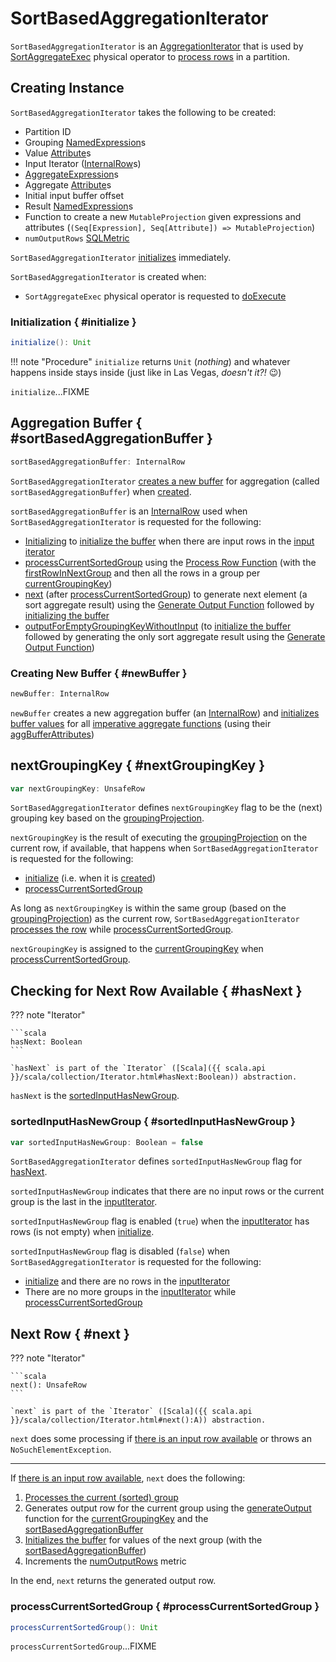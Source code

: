 # SortBasedAggregationIterator

`SortBasedAggregationIterator` is an [AggregationIterator](AggregationIterator.md) that is used by [SortAggregateExec](../physical-operators/SortAggregateExec.md) physical operator to [process rows](#processInputs) in a partition.

## Creating Instance

`SortBasedAggregationIterator` takes the following to be created:

* <span id="partIndex"> Partition ID
* <span id="groupingExpressions"> Grouping [NamedExpression](../expressions/NamedExpression.md)s
* <span id="valueAttributes"> Value [Attribute](../expressions/Attribute.md)s
* <span id="inputIterator"> Input Iterator ([InternalRow](../InternalRow.md)s)
* <span id="aggregateExpressions"> [AggregateExpression](../expressions/AggregateExpression.md)s
* <span id="aggregateAttributes"> Aggregate [Attribute](../expressions/Attribute.md)s
* <span id="initialInputBufferOffset"> Initial input buffer offset
* <span id="resultExpressions"> Result [NamedExpression](../expressions/NamedExpression.md)s
* <span id="newMutableProjection"> Function to create a new `MutableProjection` given expressions and attributes (`(Seq[Expression], Seq[Attribute]) => MutableProjection`)
* <span id="numOutputRows"> `numOutputRows` [SQLMetric](../SQLMetric.md)

`SortBasedAggregationIterator` [initializes](#initialize) immediately.

`SortBasedAggregationIterator` is created when:

* `SortAggregateExec` physical operator is requested to [doExecute](../physical-operators/SortAggregateExec.md#doExecute)

### Initialization { #initialize }

```scala
initialize(): Unit
```

!!! note "Procedure"
    `initialize` returns `Unit` (_nothing_) and whatever happens inside stays inside (just like in Las Vegas, _doesn't it?!_ 😉)

`initialize`...FIXME

## Aggregation Buffer { #sortBasedAggregationBuffer }

```scala
sortBasedAggregationBuffer: InternalRow
```

`SortBasedAggregationIterator` [creates a new buffer](#newBuffer) for aggregation (called `sortBasedAggregationBuffer`) when [created](#creating-instance).

`sortBasedAggregationBuffer` is an [InternalRow](../InternalRow.md) used when `SortBasedAggregationIterator` is requested for the following:

* [Initializing](#initialize) to [initialize the buffer](AggregationIterator.md#initializeBuffer) when there are input rows in the [input iterator](#inputIterator)
* [processCurrentSortedGroup](#processCurrentSortedGroup) using the [Process Row Function](AggregationIterator.md#processRow) (with the [firstRowInNextGroup](#firstRowInNextGroup) and then all the rows in a group per [currentGroupingKey](#currentGroupingKey))
* [next](#next) (after [processCurrentSortedGroup](#processCurrentSortedGroup)) to generate next element (a sort aggregate result) using the [Generate Output Function](AggregationIterator.md#generateOutput) followed by [initializing the buffer](AggregationIterator.md#initializeBuffer)
* [outputForEmptyGroupingKeyWithoutInput](#outputForEmptyGroupingKeyWithoutInput) (to [initialize the buffer](AggregationIterator.md#initializeBuffer) followed by generating the only sort aggregate result using the [Generate Output Function](AggregationIterator.md#generateOutput))

### Creating New Buffer { #newBuffer }

```scala
newBuffer: InternalRow
```

`newBuffer` creates a new aggregation buffer (an [InternalRow](../InternalRow.md)) and [initializes buffer values](AggregationIterator.md#initializeBuffer) for all [imperative aggregate functions](AggregationIterator.md#allImperativeAggregateFunctions) (using their [aggBufferAttributes](../expressions/AggregateFunction.md#aggBufferAttributes))

## nextGroupingKey { #nextGroupingKey }

```scala
var nextGroupingKey: UnsafeRow
```

`SortBasedAggregationIterator` defines `nextGroupingKey` flag to be the (next) grouping key based on the [groupingProjection](#groupingProjection).

`nextGroupingKey` is the result of executing the [groupingProjection](#groupingProjection) on the current row, if available, that happens when `SortBasedAggregationIterator`  is requested for the following:

* [initialize](#initialize) (i.e. when it is [created](#creating-instance))
* [processCurrentSortedGroup](#processCurrentSortedGroup)

As long as `nextGroupingKey` is within the same group (based on the [groupingProjection](#groupingProjection)) as the current row, `SortBasedAggregationIterator` [processes the row](#processRow) while [processCurrentSortedGroup](#processCurrentSortedGroup).

`nextGroupingKey` is assigned to the [currentGroupingKey](#currentGroupingKey) when [processCurrentSortedGroup](#processCurrentSortedGroup).

## Checking for Next Row Available { #hasNext }

??? note "Iterator"

    ```scala
    hasNext: Boolean
    ```

    `hasNext` is part of the `Iterator` ([Scala]({{ scala.api }}/scala/collection/Iterator.html#hasNext:Boolean)) abstraction.

`hasNext` is the [sortedInputHasNewGroup](#sortedInputHasNewGroup).

### sortedInputHasNewGroup { #sortedInputHasNewGroup }

```scala
var sortedInputHasNewGroup: Boolean = false
```

`SortBasedAggregationIterator` defines `sortedInputHasNewGroup` flag for [hasNext](#hasNext).

`sortedInputHasNewGroup` indicates that there are no input rows or the current group is the last in the [inputIterator](#inputIterator).

`sortedInputHasNewGroup` flag is enabled (`true`) when the [inputIterator](#inputIterator) has rows (is not empty) when [initialize](#initialize).

`sortedInputHasNewGroup` flag is disabled (`false`) when `SortBasedAggregationIterator` is requested for the following:

* [initialize](#initialize) and there are no rows in the [inputIterator](#inputIterator)
* There are no more groups in the [inputIterator](#inputIterator) while [processCurrentSortedGroup](#processCurrentSortedGroup)

## Next Row { #next }

??? note "Iterator"

    ```scala
    next(): UnsafeRow
    ```

    `next` is part of the `Iterator` ([Scala]({{ scala.api }}/scala/collection/Iterator.html#next():A)) abstraction.

`next` does some processing if [there is an input row available](#hasNext) or throws an `NoSuchElementException`.

---

If [there is an input row available](#hasNext), `next` does the following:

1. [Processes the current (sorted) group](#processCurrentSortedGroup)
1. Generates output row for the current group using the [generateOutput](AggregationIterator.md#generateOutput) function for the [currentGroupingKey](#currentGroupingKey) and the [sortBasedAggregationBuffer](#sortBasedAggregationBuffer)
1. [Initializes the buffer](#initializeBuffer) for values of the next group (with the [sortBasedAggregationBuffer](#sortBasedAggregationBuffer))
1. Increments the [numOutputRows](#numOutputRows) metric

In the end, `next` returns the generated output row.

### processCurrentSortedGroup { #processCurrentSortedGroup }

```scala
processCurrentSortedGroup(): Unit
```

`processCurrentSortedGroup`...FIXME
